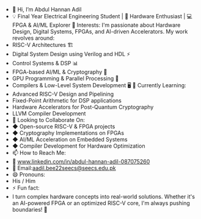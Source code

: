 - 👋 Hi, I’m Abdul Hannan Adil
- 💡 Final Year Electrical Engineering Student | 🔬 Hardware Enthusiast | 💻 FPGA & AI/ML Explorer
👀 Interests:
I'm passionate about Hardware Design, Digital Systems, FPGAs, and AI-driven Accelerators.
My work revolves around:
- RISC-V Architectures 🏗️
- Digital System Design using Verilog and HDL ⚡
- Control Systems & DSP 📊
- FPGA-based AI/ML & Cryptography 🔐
- GPU Programming & Parallel Processing 🚀
- Compilers & Low-Level System Development 🖥️
🌱 Currently Learning:
- Advanced RISC-V Design and Pipelining
- Fixed-Point Arithmetic for DSP applications
- Hardware Accelerators for Post-Quantum Cryptography
- LLVM Compiler Development
- 💞️ Looking to Collaborate On:
- ◆ Open-source RISC-V & FPGA projects
- ◆︎ Cryptography Implementations on FPGAs
- ◆︎ AI/ML Acceleration on Embedded Systems
- ◆︎ Compiler Development for Hardware Optimization
- 📫 How to Reach Me:
- 💌 www.linkedin.com/in/abdul-hannan-adil-087075260
- 📨 Email:aadil.bee22seecs@seecs.edu.pk
- 😄 Pronouns:
- His / Him
- ⚡ Fun fact:
-  I turn complex hardware concepts into real-world solutions. Whether it's an AI-powered FPGA or an optimized RISC-V core, I'm always pushing boundaries! 🚀

<!---
AHAdil1/AHAdil1 is a ✨ special ✨ repository because its `README.md` (this file) appears on your GitHub profile.
You can click the Preview link to take a look at your changes.
--->
